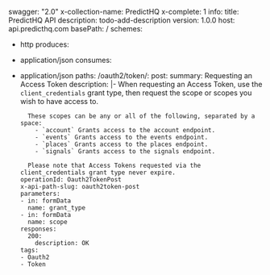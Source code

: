 swagger: "2.0"
x-collection-name: PredictHQ
x-complete: 1
info:
  title: PredictHQ API
  description: todo-add-description
  version: 1.0.0
host: api.predicthq.com
basePath: /
schemes:
- http
produces:
- application/json
consumes:
- application/json
paths:
  /oauth2/token/:
    post:
      summary: Requesting an Access Token
      description: |-
        When requesting an Access Token, use the `client_credentials` grant type, then request the scope or scopes you wish to have access to.

        These scopes can be any or all of the following, separated by a space:
          - `account` Grants access to the account endpoint.
          - `events` Grants access to the events endpoint.
          - `places` Grants access to the places endpoint.
          - `signals` Grants access to the signals endpoint.

        Please note that Access Tokens requested via the client_credentials grant type never expire.
      operationId: Oauth2TokenPost
      x-api-path-slug: oauth2token-post
      parameters:
      - in: formData
        name: grant_type
      - in: formData
        name: scope
      responses:
        200:
          description: OK
      tags:
      - Oauth2
      - Token